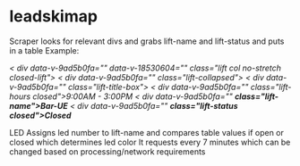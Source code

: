 # leadskimap


Scraper looks for relevant divs and grabs lift-name and lift-status and puts in a table 
 Example:  <i><p>
            < div data-v-9ad5b0fa="" data-v-18530604="" class="lift col no-stretch closed-lift">
              < div data-v-9ad5b0fa="" class="lift-collapsed">
                < div data-v-9ad5b0fa="" class="lift-title-box">
                  < div data-v-9ad5b0fa="" class="lift-hours closed">9:00AM - 3:00PM</div>
                 < div data-v-9ad5b0fa="" <b>class="lift-name">Bar-UE</div></b>
             < div data-v-9ad5b0fa="" <b>class="lift-status closed">Closed</div></b>
           </p>
          </i>
LED Assigns led number to lift-name and compares table values if open or closed which determines led color
It requests every 7 minutes which can be changed based on processing/network requirements

